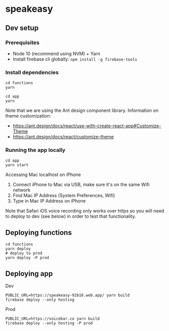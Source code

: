 # speakeasy

## Dev setup

### Prerequisites

- Node 10 (recommend using NVM) + Yarn
- Install firebase cli globally: `npm install -g firebase-tools`

### Install dependencies

```
cd functions
yarn
```

```
cd app
yarn
```

Note that we are using the Ant design component library. Information on theme customization:

- https://ant.design/docs/react/use-with-create-react-app#Customize-Theme
- https://ant.design/docs/react/customize-theme

### Running the app locally

```
cd app
yarn start
```

Accessing Mac localhost on iPhone

1. Connect iPhone to Mac via USB, make sure it's on the same Wifi network
2. Find Mac IP Address (System Preferences, Wifi)
3. Type in Mac IP Address on iPhone

Note that Safari iOS voice recording only works over https so you will need to deploy to dev (see below) in order to test that functionality.

## Deploying functions

```
cd functions
yarn deploy
# deploy to prod
yarn deploy -P prod
```

## Deploying app

Dev

```
PUBLIC_URL=https://speakeasy-92b16.web.app/ yarn build
firebase deploy --only hosting
```

Prod

```
PUBLIC_URL=https://voicebar.co yarn build
firebase deploy --only hosting -P prod
```
